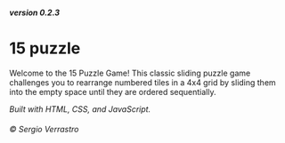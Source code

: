 ##### version 0.2.3
# 15 puzzle

Welcome to the 15 Puzzle Game! This classic sliding puzzle game challenges you to rearrange numbered tiles in a 4x4 grid by sliding them into the empty space until they are ordered sequentially.

*Built with HTML, CSS, and JavaScript.*

###### *© Sergio Verrastro*